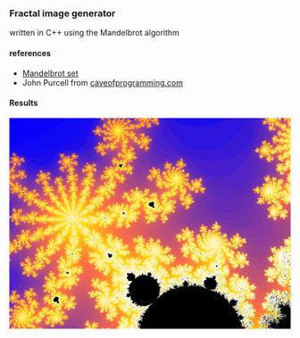 ### Fractal image generator

written in C++ using the Mandelbrot algorithm

#### references

* [Mandelbrot set](https://en.wikipedia.org/wiki/Mandelbrot_set)
* John Purcell from [caveofprogramming.com](caveofprogramming.com)


#### Results

![results](https://raw.githubusercontent.com/romaincaron1/fractal/main/test.bmp)